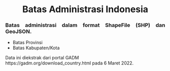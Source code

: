 <h1 align="center">Batas Administrasi Indonesia</h1>
<h3 align="justify">Batas administrasi dalam format ShapeFile (SHP) dan GeoJSON.</h3>

- Batas Provinsi 
- Batas Kabupaten/Kota

<p align="left">Data ini diekstrak dari portal GADM https://gadm.org/download_country.html pada 6 Maret 2022.<a href="https://gadm.org/download_country.html" target="blank"></a> </p>
